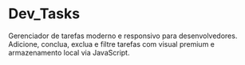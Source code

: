# Dev_Tasks
Gerenciador de tarefas moderno e responsivo para desenvolvedores. Adicione, conclua, exclua e filtre tarefas com visual premium e armazenamento local via JavaScript.
